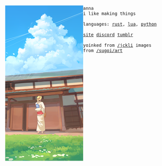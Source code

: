 <p float="left"> <img src="images/46.png" width="250" align="left"><p float="left"> <samp> anna <br>i like making things <br><br>languages: <a href="https://www.rust-lang.org/">rust</a>, <a href="https://www.lua.org/">lua</a>, <a href="https://www.python.org/">python</a> <br><br><a href="">site</a> <a href="">discord</a> <a href="https://tumblr.com/anna-anarchy">tumblr</a> <br><br>yoinked from <a href="https://github.com/jckli">/jckli</a> images from <a href="https://github.com/sugoiart/art">/sugoi/art</a> </samp></p></p>